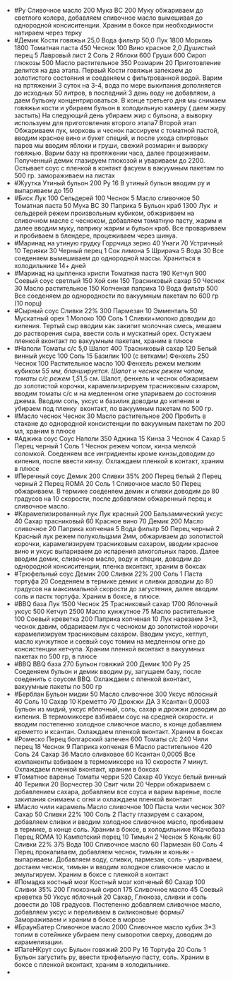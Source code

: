 - #Ру
  Сливочное масло 200
  Мука ВС 200
  Муку обжариваем до светлого колера, добавляем сливочное масло вымешивая до однородной консиситенции. Храним в боксе при необходимости натираем через терку
- #Демик 
  Кости говяжьи 25,0
  Вода фильтр 50,0
  Лук 1800
  Морковь 1800
  Томатная паста 450
  Чеснок 100
  Вино красное 2,0
  Душистый перец 5
  Лавровый лист 2
  Соль 2
  Яблоки 600
  Груши 600
  Сироп глюкозы 500
  Масло растительное 350
  Розмарин 20
  Приготовление делится на два этапа. Первый
  Кости говяжьи запекаем до золотистого состояния и соеденяем с фильтрованной водой. Варим на пртяжении 3 суток на 3-4, вода по мере выкипания дополняется до исходных 50 литров, в последний 3 день воду не добавляем, а даем бульону концентрироваться. В конце третьего дня мы снимаем говяжьи кости и убираем бульон в холодильную камеру ( даем жиру застыть) На следующий день убираем жир с бульона, а выворку используем для приготовления второго этапа7
  Второй этап
  Обжариваем лук, морковь и чеснок пассируем с томатной пастой, вводим красное вино и букет специй, и после ухода спиртовых паров мы вводим яблоки и груши, свежий розмарин и выворку говяжью. Варим базу на протяжении часа, далее процеживаем. Полученный демик глазируем глюкозой и увариваем до 2200. Остывает соус с пленкой в контакт фасуем в вакуумным пакетам по 500 гр. замораживаем на листах
- #Жуутка
  Утиный бульон 200
  Ру 16
  В утиный бульон вводим ру и выпариваем до 150
- #Биск
  Лук 100
  Сельдерей 100
  Чеснок 5
  Масло сливочное 50
  Томатная паста 50
  Мука ВС 30
  Паприка 5
  Бульон краб 1300
  Лук  и сельдерей режем произвольным кубиком, обжариваем на сливочном масле с чесноком, добавляем томатную пасту, жарим и далее вводим муку, паприку жарим и бульон краб. Все провариваем и пробиваем в блендере, процеживаем через шинуа.
- #Маринад на утиную грудку
  Горрчица зерно 40
  Унаги 70
  Устричный 10
  Терияки 30
  Черный перец 1
  Сок лимона 5
  Шрирача 5
  Вода 30
  Все соеденяем вымешиваем до однородной массы. Храниться в холодильнике 14+ дней
- #Маринад на цыпленка криспи
  Томатная паста 190
  Кетчуп 900
  Соевый соус светлый 150
  Хой син 150
  Трасниковый сахар 50
  Чеснок 30
  Масло растительное 150
  Копченая паприка 10
  Вода фильтр 500
  Все соеденяем до однородности по вакуумным пакетам по 600 гр (10 порц)
- #Сырный соус
  Сливки 22% 300
  Пармезан 10
  Эмменталь 50
  Мускатный орех 1
  Молоко 100
  Соль 1
  Сливки+молоко доводим до кипения. Тертый сыр вводим как закипит молочная смесь, мешаем до растворения сыра, ввести соль и мускатный орех. Остужаем пленкой вконтакт по вакуумным пакетам, храним в плюсе
- #Наполи
  Томаты с/с 5,0
  Шалот 400
  Трасниковый сахар 120
  Белый винный уксус 100
  Соль 15
  Базилик 100 (с ветками)
  Фенхель 250
  Чеснок 100
  Растительное масло 100
  Фенхель режем мелким кубиком 5*5 мм, бланшируется. Шалот и чеснок режем чопом, томаты с/с режем 1,5*1,5 см.
  Шалот, фенхель и чеснок обжариваем до золотистой корочки, карамелизирируем трасниковым сахаром, вводим томаты с/с и на медленном огне упариваем до состояния джема. Вводим соль, уксус и базилик доводим до кипения и убираем под пленку  вконтакт, по вакуумным пакетам по 500 гр.
- #Масло чеснок 
  Чеснок 30
  Масло растительное 200
  Пробить в стакане до однородной консистенции по вакуумным пакетам по 200 мл, храним в плюсе
- #Аджика соус
  Соус Наполи 350
  Аджика 15
  Кинза 3
  Чеснок 4
  Сахар 5
  Перец черный 1
  Соль 1
  Чеснок режем чопом, кинза мелкой соломкой. Соеденяем все ингридиенты кроме кинзы,доводим до кипения, после ввести кинзу. Охлаждаем пленкой в контакт, храним в плюсе
- #Перечный соус
  Демик 200
  Сливки 35% 200
  Перец белый 2
  Перец черный 2
  Перец ROMA 20
  Соль 1
  Сливочное масло 50
  Перец обжариваем. В термике соеденяем демик и сливки доводим до 80 градусов на 10 скорости, после добавляем обжаренный перец и сливочное масло.
- #Карамелизированный лук
  Лук красный 200
  Бальзамический уксус 40
  Сахар трасниковый 60
  Красное вино 70
  Демик 200
  Масло сливочное 20
  Паприка копченая 5
  Вода фильтр 50
  Перец черный 2
  Красный лук режем полукольцами 2мм, обжариваем до золотистой корочки, карамелизируем трасниковым сахаром, вводим красное вино и уксус выпариваем до испарения алкогольных паров. Далее вводим демик, сливочное масло, воду и специи, доводим до однородной консиситенции, пленка вконтакт, храним в боксах
- #Трюфельный соус
  Демик 200
  Сливки 22% 200
  Соль 1
  Паста тортуфа 20
  Соеденяем в термике демик и сливки доводим до 80 градусов на максимальной скорости до загустения, далее вводим соль и пастк тортуфа. Храним в боксе, в плюсе.
- #BBQ база
  Лук 1500
  Чеснок 25
  Трасниковый сахар 1700
  Яблочный уксус 500
  Кетчуп 2500
  Масло кунжутное 75
  Масло растительное 100
  Соевый креветка 200
  Паприка копченая 10
  Лук нарезаем 3*3, чеснок давим, обдариваем лук с чесноком до золотистой корочки карамелизируем трасниковым сахаром. Вводим уксус, кетпуп, масло кунжутное и соевый соус томим на медленном огне до консистенции кетчупа. Храним пленкой вконтакт в вакуумных пакетах по 500 гр, в плюсе
- #BBQ
  BBQ база 270
  Бульон говяжий 200
  Демик 100
  Ру 25
  Соеденяем бульон и демик вводим ру, загущаем базу, после соеденить с соусом BBQ. Охлаждаем с пленкой вконтакт, вакуумные пакеты по 500 гр
- #Берблан
  Бульон мидии 50
  Масло сливочное 300
  Уксус яблосный 40
  Соль 10
  Сахар 10
  Креметто 70
  Дрожжи ДА 3
  Ксантан 0,0003
  Бульон из мидий, уксус яблочный, соль, сахар и дрожжи доводим до кипения. В термомиксере взбиваем соус на средней скорости. и вводим постепенно холодное сливочное масло, в конце добавляем креметто и ксантан. Охлаждаем пленкой вконтакт. Храним в боксах
- #Ромеско
  Перец болгарский запечен 600
  Томаты с/с 240
  Чили перец 18
  Чеснок 9
  Паприка копченая 6
  Масло растительное 420
  Соль 24
  Сахар 36
  Масло оливковое 60
  Ксантан 0,0005
  Все компаненты взбиваем в термомиксере на 10 скорости 7 минут. Охлаждаем пленкой вконтакт, храним в боксах
- #Томатное варенье
  Томаты черри 520
  Сахар 40
  Уксус белый винный 40
  Терияки 20
  Ворчестер 30
  Свит чили 20
  Черри обжариваем с добавлением сахара, добавляем все соуса и варим варенье, после закипания снимаем с огня и охлаждаем пленкой вконтакт
- #Масло чили карамель
  Масло сливочное 100
  Паста чили чеснок 30?
  Сахар 50
  Сливки 22% 100
  Соль 2
  Пасту глазируем с сахаром, добавляем сливки и вводим холодное сливочное масло, пробиваем в термике, в конце соль. Храним в боксе, в холодильнике
  #Качобаза
  Перец ROMA 10
  Кампотский перец 10
  Тимьян 2
  Чеснок 5
  Коньяк 60
  Сливки 22% 375
  Вода 100
  Сливочное масло 60
  Пармезан 60
  Соль 4
  Перец прокаливаем, добавляем чеснок, тимьян и коньяк - выпариваем. Добавляем воду, сливки, пармезан, соль - увариваем, достаем чеснок, тимьян и вводим холодное сливочное масло и эмульгируем. Храним в боксе с пленкой в контакт
- #Помадка костный мозг
  Костный мозг копченый 60
  Сахар 100
  Сливки 35% 200
  Глюкозный сироп 175
  Сливочное масло 45
  Соевый креветка 50
  Уксус яблочный 20
  Сахар, Глюкоза, сливки и соль довести до 108 градусов. Постепенно добавляем сливочное масло, добавляем уксус и переливаем в силиконовые формы7 Замораживаем и храним в боксе в морозе
- #БраунБатер
  Сливочное масло 2000
  Сливочное масло кубик 3*3 топим в сотейнике убираем пену сыворотки сверху, доводим до  карамелизации.
- #ПатеНКрут соус
  Бульон говяжий 200
  Ру 16
  Тортуфа 20
  Соль 1
  Бульон загустить ру, ввести трюфельную пасту, соль. Храним в боксе с пленкой вконтакт, храним в холодильнике.
-